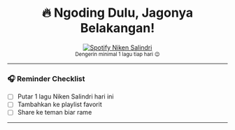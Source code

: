 <!-- Profil README.md - Assyifaul04 -->

<h1 align="center">🔥 Ngoding Dulu, Jagonya Belakangan!</h1>

<!-- Spotify Reminder: Niken Salindri -->

<p align="center">
  <a href="https://open.spotify.com/search/Niken%20Salindri" target="_blank">
    <img src="https://img.shields.io/badge/Putar%20Niken%20Salindri-1ED760?logo=spotify&logoColor=white&labelColor=1ED760" alt="Spotify Niken Salindri"/>
  </a>
  <br/>
  <sub>Dengerin minimal 1 lagu tiap hari 😉</sub>
</p>

---

### 🎧 Reminder Checklist

- [ ] Putar 1 lagu Niken Salindri hari ini  
- [ ] Tambahkan ke playlist favorit  
- [ ] Share ke teman biar rame  

---

<!-- Optional: Dynamic Now Playing (requires setup) -->

<!--
<p align="center">
  <a href="https://spotify-github-profile.vercel.app/api/view?uid=YOUR_SPOTIFY_USER_ID&redirect=true">
    <img src="https://spotify-github-profile.vercel.app/api/view?uid=YOUR_SPOTIFY_USER_ID&cover_image=true&theme=default&show_offline=false&background_color=121212&interchange=false" alt="Spotify Now Playing"/>
  </a>
</p>

Cara pakai (opsional):
1) Dapatkan Spotify User ID kamu di pengaturan akun.
2) Ganti `YOUR_SPOTIFY_USER_ID` dengan ID kamu di dua URL di atas.
3) (Opsional) Deploy fork dari repo `spotify-github-profile` di Vercel untuk rate-limit yang lebih stabil.
-->

